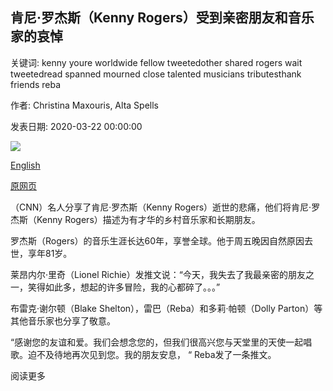 ## 肯尼·罗杰斯（Kenny Rogers）受到亲密朋友和音乐家的哀悼

关键词: kenny youre worldwide fellow tweetedother shared rogers wait tweetedread spanned mourned close talented musicians tributesthank friends reba

作者: Christina Maxouris, Alta Spells

发表日期: 2020-03-22 00:00:00

![](https://cdn.cnn.com/cnnnext/dam/assets/200321034717-01-kenny-rogers-file-super-tease.jpg)

[English](Kenny%20Rogers%20is%20mourned%20by%20close%20friends%20and%20fellow%20musicians.md)

[原网页](https://edition.cnn.com/2020/03/22/entertainment/kenny-rogers-country-singer-tributes/index.html)

（CNN）名人分享了肯尼·罗杰斯（Kenny Rogers）逝世的悲痛，他们将肯尼·罗杰斯（Kenny Rogers）描述为有才华的乡村音乐家和长期朋友。

罗杰斯（Rogers）的音乐生涯长达60年，享誉全球。他于周五晚因自然原因去世，享年81岁。

莱昂内尔·里奇（Lionel Richie）发推文说：“今天，我失去了我最亲密的朋友之一，笑得如此多，想起的许多冒险，我的心都碎了。。。”

布雷克·谢尔顿（Blake Shelton），雷巴（Reba）和多莉·帕顿（Dolly Parton）等其他音乐家也分享了敬意。

“感谢您的友谊和爱。我们会想念您的，但我们很高兴您与天堂里的天使一起唱歌。迫不及待地再次见到您。我的朋友安息， “ Reba发了一条推文。

阅读更多